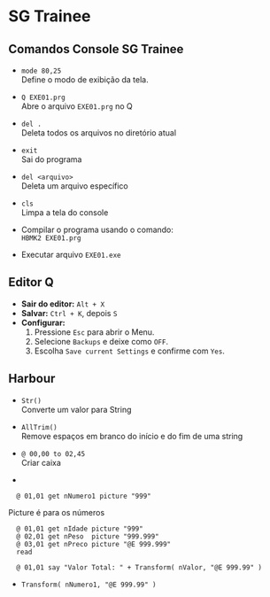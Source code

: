 # SG Trainee

## Comandos Console SG Trainee
* `mode 80,25`  
  Define o modo de exibição da tela.

* `Q EXE01.prg`  
  Abre o arquivo `EXE01.prg` no Q

* `del .`  
  Deleta todos os arquivos no diretório atual

* `exit`  
  Sai do programa

* `del <arquivo>`  
  Deleta um arquivo específico

* `cls`  
  Limpa a tela do console

* Compilar o programa usando o comando:  
  `HBMK2 EXE01.prg`

* Executar arquivo
  `EXE01.exe`

## Editor Q
- **Sair do editor:** `Alt + X`
- **Salvar:** `Ctrl + K`, depois `S`
- **Configurar:**
  1. Pressione `Esc` para abrir o Menu.
  2. Selecione `Backups` e deixe como `OFF`.
  3. Escolha `Save current Settings` e confirme com `Yes`.

## Harbour
* `Str()`  
  Converte um valor para String

* `AllTrim()`  
  Remove espaços em branco do início e do fim de uma string

* `@ 00,00 to 02,45`  
  Criar caixa

* 
```
  @ 01,01 get nNumero1 picture "999"
```

Picture é para os números

```harbour
  @ 01,01 get nIdade picture "999"
  @ 02,01 get nPeso  picture "999.999"
  @ 03,01 get nPreco picture "@E 999.999"
  read

  @ 01,01 say "Valor Total: " + Transform( nValor, "@E 999.99" )
```
* `Transform( nNumero1, "@E 999.99" )`
